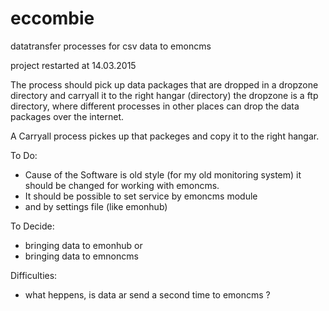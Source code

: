 eccombie
========

datatransfer processes for csv data to emoncms

project restarted at 14.03.2015

The process should pick up data packages that are dropped in a dropzone directory and carryall it to the right hangar (directory)
the dropzone is a ftp directory, where different processes in other places can drop the data packages over the internet.

A Carryall process pickes up that packeges and copy it to the right hangar.

To Do:
- Cause of the Software is old style (for my old monitoring system) it should be changed for working with emoncms.
- It should be possible to set service by emoncms module
- and by settings file (like emonhub)


To Decide:
- bringing data to emonhub or
- bringing data to emnoncms


Difficulties:
- what heppens, is data ar send a second time to emoncms ?

